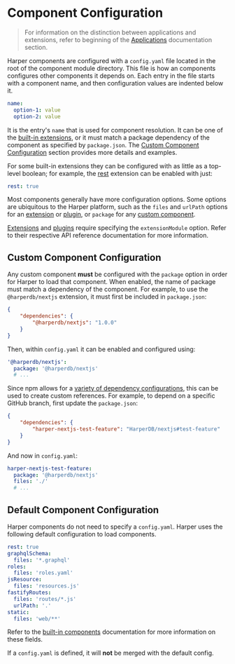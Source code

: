 # Component Configuration

> For information on the distinction between applications and extensions, refer to beginning of the [Applications](../../../developers/applications) documentation section.

Harper components are configured with a `config.yaml` file located in the root of the component module directory. This file is how an components configures other components it depends on. Each entry in the file starts with a component name, and then configuration values are indented below it.

```yaml
name:
  option-1: value
  option-2: value
```

It is the entry's `name` that is used for component resolution. It can be one of the [built-in extensions](./built-in.md), or it must match a package dependency of the component as specified by `package.json`. The [Custom Component Configuration](#custom-component-configuration) section provides more details and examples.

For some built-in extensions they can be configured with as little as a top-level boolean; for example, the [rest](./built-in.md#rest) extension can be enabled with just:

```yaml
rest: true
```

Most components generally have more configuration options. Some options are ubiquitous to the Harper platform, such as the `files` and `urlPath` options for an [extension](./extensions.md) or [plugin](./plugins.md), or `package` for any [custom component](#custom-component-configuration).

[Extensions](./extensions.md) and [plugins](./plugins.md) require specifying the `extensionModule` option. Refer to their respective API reference documentation for more information.

## Custom Component Configuration

Any custom component **must** be configured with the `package` option in order for Harper to load that component. When enabled, the name of package must match a dependency of the component. For example, to use the `@harperdb/nextjs` extension, it must first be included in `package.json`:

```json
{
	"dependencies": {
		"@harperdb/nextjs": "1.0.0"
	}
}
```

Then, within `config.yaml` it can be enabled and configured using:

```yaml
'@harperdb/nextjs':
  package: '@harperdb/nextjs'
  # ...
```

Since npm allows for a [variety of dependency configurations](https://docs.npmjs.com/cli/configuring-npm/package-json#dependencies), this can be used to create custom references. For example, to depend on a specific GitHub branch, first update the `package.json`:

```json
{
	"dependencies": {
		"harper-nextjs-test-feature": "HarperDB/nextjs#test-feature"
	}
}
```

And now in `config.yaml`:

```yaml
harper-nextjs-test-feature:
  package: '@harperdb/nextjs'
  files: './'
  # ...
```

## Default Component Configuration

Harper components do not need to specify a `config.yaml`. Harper uses the following default configuration to load components.

```yaml
rest: true
graphqlSchema:
  files: '*.graphql'
roles:
  files: 'roles.yaml'
jsResource:
  files: 'resources.js'
fastifyRoutes:
  files: 'routes/*.js'
  urlPath: '.'
static:
  files: 'web/**'
```

Refer to the [built-in components](./built-in.md) documentation for more information on these fields.

If a `config.yaml` is defined, it will **not** be merged with the default config.
